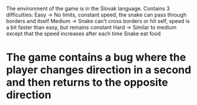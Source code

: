 The environment of the game is in the Slovak language.
Contains 3 difficulties:
Easy   -> No limits, constant speed, the snake can pass through borders and itself
Medium -> Snake can't cross borders or hit self, speed is a bit faster than easy, but remains constant
Hard   -> Similar to medium except that the speed increases after each time Snake eat food

# The game contains a bug where the player changes direction in a second and then returns to the opposite direction
